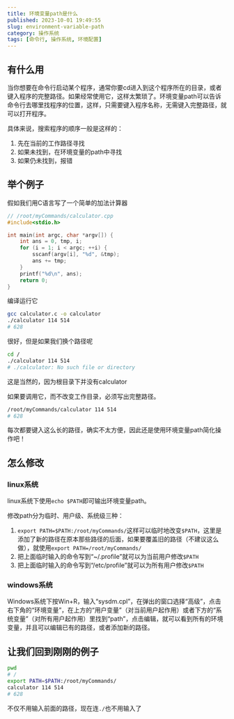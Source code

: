 ```yaml
---
title: 环境变量path是什么
published: 2023-10-01 19:49:55
slug: environment-variable-path
category: 操作系统
tags: [命令行, 操作系统, 环境配置]
---
```


## 有什么用

当你想要在命令行启动某个程序，通常你要cd进入到这个程序所在的目录，或者键入程序的完整路径。如果经常使用它，这样太繁琐了。环境变量path可以告诉命令行去哪里找程序的位置，这样，只需要键入程序名称，无需键入完整路径，就可以打开程序。

具体来说，搜索程序的顺序一般是这样的：

1. 先在当前的工作路径寻找
2. 如果未找到，在环境变量的path中寻找
3. 如果仍未找到，报错

## 举个例子

假如我们用C语言写了一个简单的加法计算器

```c
// /root/myCommands/calculator.cpp
#include<stdio.h>

int main(int argc, char *argv[]) {
    int ans = 0, tmp, i;
    for (i = 1; i < argc; ++i) {
        sscanf(argv[i], "%d", &tmp);
        ans += tmp;
    }
    printf("%d\n", ans);
    return 0;
}
```

编译运行它

```bash
gcc calculator.c -o calculator
./calculator 114 514
# 628
```

很好，但是如果我们换个路径呢

```bash
cd /
./calculator 114 514
# ./calculator: No such file or directory
```

这是当然的，因为根目录下并没有calculator

如果要调用它，而不改变工作目录，必须写出完整路径。

```bash
/root/myCommands/calculator 114 514
# 628
```

每次都要键入这么长的路径，确实不太方便，因此还是使用环境变量path简化操作吧！

## 怎么修改

### linux系统

linux系统下使用`echo $PATH`即可输出环境变量path。

修改path分为临时、用户级、系统级三种：

1. `export PATH=$PATH:/root/myCommands/`这样可以临时地改变`$PATH`，这里是添加了新的路径在原本那些路径的后面，如果要覆盖旧的路径（不建议这么做），就使用`export PATH=/root/myCommands/`
2. 把上面临时输入的命令写到“~/.profile”就可以为当前用户修改`$PATH`
3. 把上面临时输入的命令写到“/etc/profile”就可以为所有用户修改`$PATH`

### windows系统

Windows系统下按Win+R，输入“sysdm.cpl”，在弹出的窗口选择“高级”，点击右下角的“环境变量”，在上方的“用户变量”（对当前用户起作用）或者下方的“系统变量”（对所有用户起作用）里找到“path”，点击编辑，就可以看到所有的环境变量，并且可以编辑已有的路径，或者添加新的路径。

## 让我们回到刚刚的例子

```bash
pwd
# /
export PATH=$PATH:/root/myCommands/
calculator 114 514
# 628
```

不仅不用输入前面的路径，现在连`./`也不用输入了
